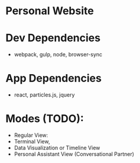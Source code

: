 # Personal Website 

# Dev Dependencies
- webpack, gulp, node, browser-sync

# App Dependencies
- react, particles.js, jquery


# Modes (TODO): 
- Regular View:
- Terminal View, 
- Data Visualization or Timeline View
- Personal Assistant View (Conversational Partner)

